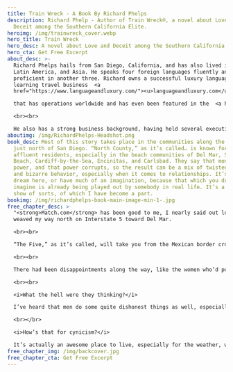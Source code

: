 ```yaml
---
title: Train Wreck - A Book By Richard Phelps
description: Richard Phelp - Author of Train Wreck®, a novel about Love and
  Deceit among the Southern California Elite.
heroimg: /img/trainwreck_cover.webp
hero_title: Train Wreck
hero_desc: A novel about Love and Deceit among the Southern California Elite.
hero_cta: Get Free Excerpt
about_desc: >-
  Richard Phelps hails from San Diego, California, and has also lived in Europe,
  Latin America, and Asia. He speaks four foreign languages fluently and is
  proficient in another three. Richard owns a successful luxury language
  learning travel business  <a
  href="https://www.languageandluxury.com/"><u>languageandluxury.com</u></a>

  that has operations worldwide and has even been featured in the  <a href="https://robbreport.com/travel/destinations/fluenz-luxury-language-immersion-trips-2845037/"><u>ROBB Report</u>.</a>

  <br><br>

  He also has a strong business background, having held several executive management roles in both large companies and startups during a successful 20+ year career in telecommunications. Richard holds an M.B.A. from Thunderbird School of International Management.  His first book is a memoir of an amazing life lived on the California Coast in and around the San Diego area.
aboutimg: /img/RichardPhelps-Headshot.png
book_desc: Most of this story takes place in the communities along the coast
  just north of San Diego. “North County,” as it’s called… is known for its
  affluent residents, especially in the beach communities of Del Mar, Solana
  Beach, Cardiff-by-the-Sea, Encinitas, and Carlsbad. They say that money is
  power, and that power corrupts, so the result can be a mix of twisted ideals
  and bizarre behavior, especially when it comes to relationships. It’s hard to
  dream here, or have much of an imagination, because that which you dream or
  imagine is already being played out by somebody in real life. It’s a reality
  show of sorts, of which I have become a part.
bookimg: /img/richardphelps-book-main-image-min-1-.jpg
free_chapter_desc: >
  "<strong>Match.com</strong> has been good to me, I nearly said out loud, as I
  weaved my way north on Interstate 5 toward Del Mar.  

  <br><br>

  “The Five,” as it’s called, will take you from the Mexican border crossing at Tijuana, Baja California and San Ysidro, CA all the way north to the Canadian border crossing at Blaine, Washington and Surrey, British Columbia.  Fortunately, my travels were only taking me as far as Del Mar to meet my next Match.com victim.  I realize that “victim” is a crass way to refer to my future soulmate, but I’ve found that a sense of humor goes a long way in the online dating world.

  <br><br>

  There had been disappointments along the way, like the women who’d posted pictures of someone else to reel me in, or those not-so-few who posted pictures of themselves but twenty years younger.

  <br><br>

  <i>What the hell were they thinking?</i>

  I’ve heard that men do some quite dishonest things as well, especially when it comes to pictures, age and well, wealth.  This was Southern California after all, where as a man, you flaunted your wealth even if it didn’t exist.  And if you were actually wealthy, it pretty much gave you license to behave however you wanted and to ignore the collateral damage along the way.  

  <br></br>

  <i>How’s that for cynicism?</i>

  It’s actually an awesome place to live, especially for the weather, which on this mid-February day had been a typical sunny “winter” day, with even more brilliant blue skies than in summer.  
free_chapter_img: /img/backcover.jpg
free_chapter_cta: Get Free Excerpt
---
```

